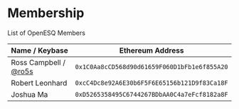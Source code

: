 # Membership
List of OpenESQ Members 

| Name / Keybase | Ethereum Address |
|----------|:-------------:|
| Ross Campbell / [@ro5s](https://keybase.io/ro5s) | `0x1C0Aa8cCD568d90d61659F060D1bFb1e6f855A20` |
| Robert Leonhard | `0xcC4Dc8e92A6E30b6F5F6E65156b121D9f83Ca18F` |
| Joshua Ma | `0xD5265358495C6744267BDbAA0C4a7eFcf8182a8F` |
